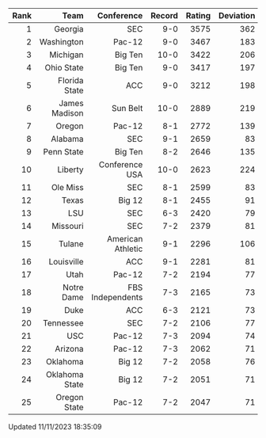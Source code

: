 | Rank  | Team                 | Conference           | Record   | Rating | Deviation |
| ---:  | ---:                 | ---:                 | ---:     | ---:   | ---:      |
| 1     | Georgia              | SEC                  | 9-0      | 3575   | 362       |
| 2     | Washington           | Pac-12               | 9-0      | 3467   | 183       |
| 3     | Michigan             | Big Ten              | 10-0     | 3422   | 206       |
| 4     | Ohio State           | Big Ten              | 9-0      | 3417   | 197       |
| 5     | Florida State        | ACC                  | 9-0      | 3212   | 198       |
| 6     | James Madison        | Sun Belt             | 10-0     | 2889   | 219       |
| 7     | Oregon               | Pac-12               | 8-1      | 2772   | 139       |
| 8     | Alabama              | SEC                  | 9-1      | 2659   | 83        |
| 9     | Penn State           | Big Ten              | 8-2      | 2646   | 135       |
| 10    | Liberty              | Conference USA       | 10-0     | 2623   | 224       |
| 11    | Ole Miss             | SEC                  | 8-1      | 2599   | 83        |
| 12    | Texas                | Big 12               | 8-1      | 2455   | 91        |
| 13    | LSU                  | SEC                  | 6-3      | 2420   | 79        |
| 14    | Missouri             | SEC                  | 7-2      | 2379   | 81        |
| 15    | Tulane               | American Athletic    | 9-1      | 2296   | 106       |
| 16    | Louisville           | ACC                  | 9-1      | 2281   | 81        |
| 17    | Utah                 | Pac-12               | 7-2      | 2194   | 77        |
| 18    | Notre Dame           | FBS Independents     | 7-3      | 2165   | 73        |
| 19    | Duke                 | ACC                  | 6-3      | 2121   | 73        |
| 20    | Tennessee            | SEC                  | 7-2      | 2106   | 77        |
| 21    | USC                  | Pac-12               | 7-3      | 2094   | 74        |
| 22    | Arizona              | Pac-12               | 7-3      | 2062   | 71        |
| 23    | Oklahoma             | Big 12               | 7-2      | 2058   | 76        |
| 24    | Oklahoma State       | Big 12               | 7-2      | 2051   | 71        |
| 25    | Oregon State         | Pac-12               | 7-2      | 2047   | 71        |

Updated 11/11/2023 18:35:09
